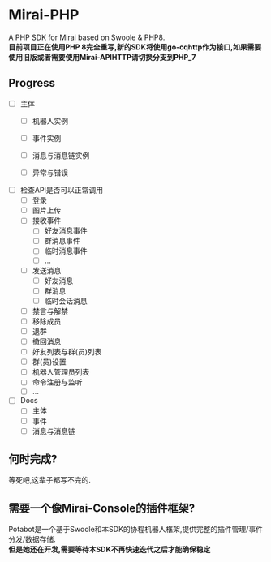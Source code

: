 # Mirai-PHP
A PHP SDK for Mirai based on Swoole &amp; PHP8.  
**目前项目正在使用PHP 8完全重写,新的SDK将使用go-cqhttp作为接口,如果需要使用旧版或者需要使用Mirai-APIHTTP请切换分支到PHP_7**

## Progress  
* [ ] 主体
  * [ ] 机器人实例
  * [ ] 事件实例
  * [ ] 消息与消息链实例
  * [ ] 异常与错误  
  

* [ ] 检查API是否可以正常调用
  * [ ] 登录
  * [ ] 图片上传 
  * [ ] 接收事件
    * [ ] 好友消息事件
    * [ ] 群消息事件
    * [ ] 临时消息事件
    * [ ] ...
  * [ ] 发送消息
    * [ ] 好友消息
    * [ ] 群消息
    * [ ] 临时会话消息 
  * [ ] 禁言与解禁
  * [ ] 移除成员
  * [ ] 退群
  * [ ] 撤回消息
  * [ ] 好友列表与群(员)列表
  * [ ] 群(员)设置
  * [ ] 机器人管理员列表
  * [ ] 命令注册与监听
  * [ ] ...
  
* [ ] Docs
  * [ ] 主体
  * [ ] 事件
  * [ ] 消息与消息链

## 何时完成?  
等死吧,这辈子都写不完的.

## 需要一个像Mirai-Console的插件框架?
Potabot是一个基于Swoole和本SDK的协程机器人框架,提供完整的插件管理/事件分发/数据存储.  
**但是她还在开发,需要等待本SDK不再快速迭代之后才能确保稳定**